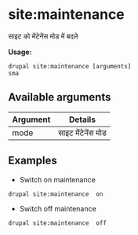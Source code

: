 # site:maintenance
साइट को मेंटेनेंस मोड में बदले

**Usage:**
```
drupal site:maintenance [arguments]
sma
```

## Available arguments
Argument | Details
---------|-------------
mode | साइट मेंटेनेंस मोड

## Examples
* Switch on maintenance
```
drupal site:maintenance  on
```
* Switch off maintenance
```
drupal site:maintenance  off
```
